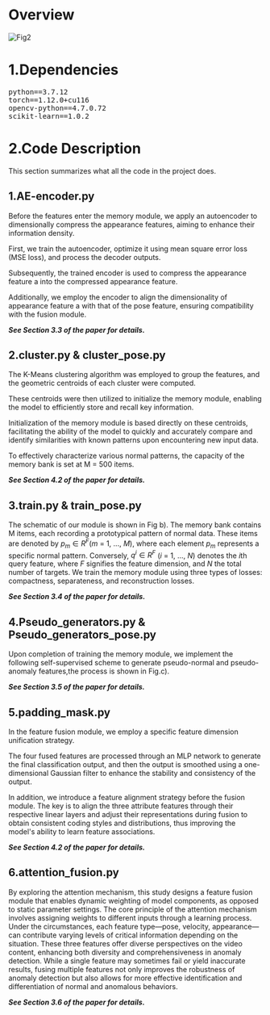 # Overview
![Fig2](https://github.com/jzt-dongli/Self-Supervised-Memory-guided-and-Attention-Feature-Fusion-for-Video-Anomaly-Detection/assets/102271612/0e800623-fb2f-410d-85b7-d3418a41d6c0)
# 1.Dependencies
<pre>
python==3.7.12
torch==1.12.0+cu116
opencv-python==4.7.0.72
scikit-learn==1.0.2
</pre>
  
# 2.Code Description
This section summarizes what all the code in the project does.
## 1.AE-encoder.py
Before the features enter the memory module,
we apply an autoencoder to dimensionally compress the appearance features, 
aiming to
enhance their information density. 

First, we train
the autoencoder, optimize it using mean square
error loss (MSE loss), and process the decoder
outputs. 

Subsequently, the trained encoder
is used to compress the appearance feature a
into the compressed appearance feature.

Additionally, we employ the encoder to align the
dimensionality of appearance feature a with that
of the pose feature, ensuring compatibility with
the fusion module.

***See Section 3.3 of the paper for details.***
## 2.cluster.py & cluster_pose.py
The K-Means clustering
algorithm was employed to group the features,
and the geometric centroids of each cluster were
computed. 

These centroids were then utilized to
initialize the memory module, enabling the model
to efficiently store and recall key information. 

Initialization of the memory module is based directly
on these centroids, facilitating the ability of the
model to quickly and accurately compare and
identify similarities with known patterns upon
encountering new input data. 

To effectively characterize various normal patterns, the capacity of
the memory bank is set at M = 500 items.

***See Section 4.2 of the paper for details.***
## 3.train.py & train_pose.py
The schematic of our module is shown in Fig b). The memory bank contains M items, each recording a prototypical pattern of normal data. These items are denoted by ${p_m} \in {R^F}$($m$ = 1, ..., $M$), where each element ${p_m}$ represents a specific normal pattern. Conversely, ${q^i} \in {R^F}$ ($i$ = 1, ..., $N$) denotes the $i$th query feature, where $F$ signifies the feature dimension, and $N$ the total number of targets. We train the memory module using three types of losses: compactness, separateness, and reconstruction losses.

***See Section 3.4 of the paper for details.***
## 4.Pseudo_generators.py & Pseudo_generators_pose.py
Upon completion of training the memory module, we implement the following self-supervised scheme to generate pseudo-normal and pseudo-anomaly features,the process is shown in Fig.c).

***See Section 3.5 of the paper for details.***
## 5.padding_mask.py
In the feature fusion module, we employ a specific feature dimension unification strategy.

The four fused features are processed through an MLP network to generate the final classification output, and then the output is smoothed using a one-dimensional Gaussian filter to enhance the stability and consistency of the output.

In addition, we introduce a feature alignment strategy before the fusion module. The key is to align the three attribute features through their respective linear layers and adjust their representations during fusion to obtain consistent coding styles and distributions, thus improving the model's ability to learn feature associations.

***See Section 4.2 of the paper for details.***
## 6.attention_fusion.py
By exploring the attention mechanism, this study designs a feature fusion module that enables dynamic weighting of model components, as opposed to static parameter settings. The core principle of the attention mechanism involves assigning weights to different inputs through a learning process. Under the circumstances, each feature type—pose, velocity, appearance—can contribute varying levels of critical information depending on the situation. These three features offer diverse perspectives on the video content, enhancing both diversity and comprehensiveness in anomaly detection. While a single feature may sometimes fail or yield inaccurate results, fusing multiple features not only improves the robustness of anomaly detection but also allows for more effective identification and differentiation of normal and anomalous behaviors.

***See Section 3.6 of the paper for details.***
